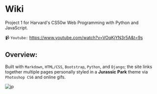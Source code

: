 # Wiki
Project 1 for Harvard's CS50w Web Programming with Python and JavaScript.

📹 `Youtube:` https://www.youtube.com/watch?v=VOqKjYN3r5A&t=9s

## Overview:
Built with `Markdown`, `HTML/CSS`, `Bootstrap`, `Python`, and `Django`; the site links together multiple pages personally styled in a __Jurassic__ __Park__ theme via `Photoshop CS6` and online gifs. 

![jp](https://user-images.githubusercontent.com/105305546/213835896-6b85e956-f226-4de2-a4e2-97070a566d56.gif)
